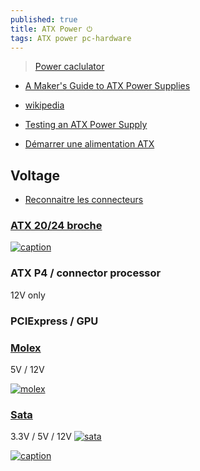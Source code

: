 ```yaml
---
published: true
title: ATX Power ⏻
tags: ATX power pc-hardware
---
```

> [Power caclulator](https://www.bequiet.com/fr/psucalculator/)

- [A Maker's Guide to ATX Power Supplies](https://www.instructables.com/id/A-Makers-Guide-to-ATX-Power-Supplies/)
- [wikipedia](https://en.wikipedia.org/wiki/Power_supply_unit_%28computer%29)
- [Testing an ATX Power Supply](http://www.certiguide.com/apfr/cg_apfr_TestinganATXPowerSupply.htm)


- [Démarrer une alimentation ATX](http://www.adnpc.net/articles/54-demarrer-une-alimentation-atx-sans-carte-mere/1-la-jonction-des-2-pins.html)

## Voltage

- [Reconnaitre les connecteurs](https://www.commentcamarche.net/faq/18327-reconnaitre-les-connecteurs-de-mon-alimentation)

### [ATX  20/24 broche](https://www.lifewire.com/atx-24-pin-12v-power-supply-pinout-2624578)

[![caption](https://upload.wikimedia.org/wikipedia/commons/thumb/0/04/ATX_PS_signals.svg/360px-ATX_PS_signals.svg.png)](https://en.wikipedia.org/wiki/ATX#Power_supply)

### ATX P4 / connector processor

12V only

### PCIExpress / GPU

### [Molex](https://en.wikipedia.org/wiki/Molex_connector)

5V / 12V

[![molex](https://www.wiki.robotz.com/images/4/48/Four_Pin_Molex_Connector01.png)](https://www.wiki.robotz.com/index.php/PC_Power_Supply_Voltage_Data_and_Connector_Types#Four_Pin_Molex_Power_Connector)

### [Sata](https://en.wikipedia.org/wiki/SATA#SATA_Power_connectors)

3.3V / 5V / 12V
[![sata](https://www.wiki.robotz.com/images/c/c2/PowerSupplyVoltageDataforPersonalComputers03.png)](https://www.wiki.robotz.com/index.php/PC_Power_Supply_Voltage_Data_and_Connector_Types#Serial_ATA_Power_Connector)


[![caption](https://blog.ecoflow.com/us/wp-content/uploads/2025/03/3-1024x614.jpg)](https://blog.ecoflow.com/us/pc-power-supplies-guide/)
